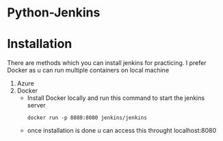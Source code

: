 # Python-Jenkins

# Installation

There are methods which you can install jenkins for practicing. I prefer Docker as u can run multiple containers on local machine
1. Azure
2. Docker
   - Install Docker locally and run this command to start the jenkins server
      ````console
      docker run -p 8080:8080 jenkins/jenkins
      ````
   - once installation is done u can access this throught localhost:8080
   

